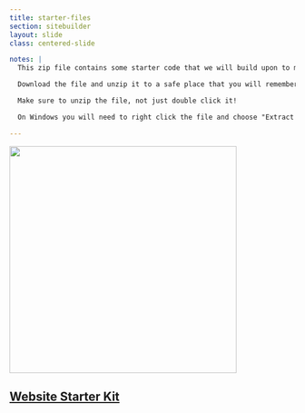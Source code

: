 ```yaml
---
title: starter-files
section: sitebuilder
layout: slide
class: centered-slide

notes: |
  This zip file contains some starter code that we will build upon to make our own sites.

  Download the file and unzip it to a safe place that you will remember, such as your home drive or a USB stick.

  Make sure to unzip the file, not just double click it!

  On Windows you will need to right click the file and choose "Extract All".

---
```



<a href="/Building-the-Web/zip/Website-Starter-Kit.zip" target="_blank">

<img src="/Building-the-Web/images/download-files.svg" width="400">

## Website Starter Kit

</a>
